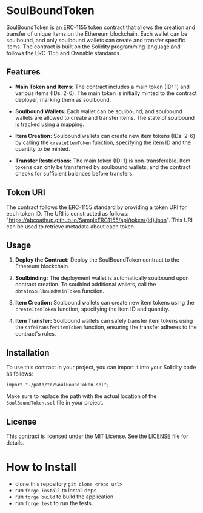 # SoulBoundToken

SoulBoundToken is an ERC-1155 token contract that allows the creation and transfer of unique items on the Ethereum blockchain. Each wallet can be soulbound, and only soulbound wallets can create and transfer specific items. The contract is built on the Solidity programming language and follows the ERC-1155 and Ownable standards.

## Features

- **Main Token and Items:** The contract includes a main token (ID: 1) and various items (IDs: 2-6). The main token is initially minted to the contract deployer, marking them as soulbound.

- **Soulbound Wallets:** Each wallet can be soulbound, and soulbound wallets are allowed to create and transfer items. The state of soulbound is tracked using a mapping.

- **Item Creation:** Soulbound wallets can create new item tokens (IDs: 2-6) by calling the `createItemToken` function, specifying the item ID and the quantity to be minted.

- **Transfer Restrictions:** The main token (ID: 1) is non-transferable. Item tokens can only be transferred by soulbound wallets, and the contract checks for sufficient balances before transfers.

## Token URI

The contract follows the ERC-1155 standard by providing a token URI for each token ID. The URI is constructed as follows: "https://abcoathup.github.io/SampleERC1155/api/token/{id}.json". This URI can be used to retrieve metadata about each token.

## Usage

1. **Deploy the Contract:** Deploy the SoulBoundToken contract to the Ethereum blockchain.

2. **Soulbinding:** The deployment wallet is automatically soulbound upon contract creation. To soulbind additional wallets, call the `obtainSoulboundMainToken` function.

3. **Item Creation:** Soulbound wallets can create new item tokens using the `createItemToken` function, specifying the item ID and quantity.

4. **Item Transfer:** Soulbound wallets can safely transfer item tokens using the `safeTransferItemToken` function, ensuring the transfer adheres to the contract's rules.

## Installation

To use this contract in your project, you can import it into your Solidity code as follows:

```solidity
import "./path/to/SoulBoundToken.sol";
```

Make sure to replace the path with the actual location of the `SoulBoundToken.sol` file in your project.

## License

This contract is licensed under the MIT License. See the [LICENSE](LICENSE) file for details.


# How to Install
- clone this repository `git clone <repo url>`
- run `forge install` to install deps
- run `forge build` to build the application
- run `forge test` to run the tests.
